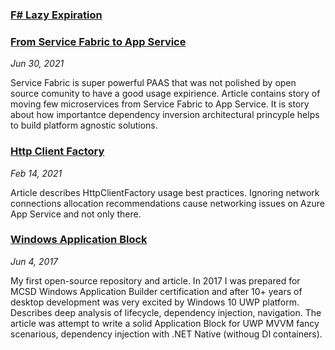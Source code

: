 ### [F# Lazy Expiration](./FSharpLazyExpiration/Readme.md)

### [From Service Fabric to App Service](./FromServiceFabricToAppService/Readme.md)
*Jun 30, 2021*

Service Fabric is super powerful PAAS that was not polished by open source comunity to have a good usage expirience. Article contains story of moving few microservices from Service Fabric to App Service. It is story about how importantce dependency inversion architectural princyple helps to build platform agnostic solutions.

### [Http Client Factory](./AppServiceHttpClientFactory/Readme.md)
*Feb 14, 2021*

Article describes HttpClientFactory usage best practices. Ignoring network connections allocation recommendations cause networking issues on Azure App Service and not only there. 

### [Windows Application Block](https://github.com/oleksandr-bilyk/WindowsApplicationBlock) 
*Jun 4, 2017*

My first open-source repository and article. In 2017 I was prepared for MCSD Windows Application Builder certification and after 10+ years of desktop development was very excited by Windows 10 UWP platform. Describes deep analysis of lifecycle, dependency injection, navigation. The article was attempt to write a solid Application Block for UWP MVVM fancy scenarious, dependency injection with .NET Native (withoug DI containers). 


